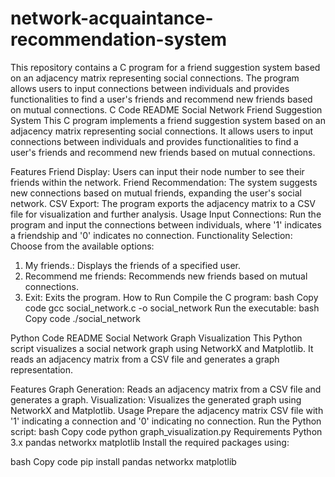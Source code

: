 # network-acquaintance-recommendation-system
This repository contains a C program for a friend suggestion system based on an adjacency matrix representing social connections. The program allows users to input connections between individuals and provides functionalities to find a user's friends and recommend new friends based on mutual connections.
C Code README
Social Network Friend Suggestion System
This C program implements a friend suggestion system based on an adjacency matrix representing social connections. It allows users to input connections between individuals and provides functionalities to find a user's friends and recommend new friends based on mutual connections.

Features
Friend Display: Users can input their node number to see their friends within the network.
Friend Recommendation: The system suggests new connections based on mutual friends, expanding the user's social network.
CSV Export: The program exports the adjacency matrix to a CSV file for visualization and further analysis.
Usage
Input Connections: Run the program and input the connections between individuals, where '1' indicates a friendship and '0' indicates no connection.
Functionality Selection: Choose from the available options:
1. My friends.: Displays the friends of a specified user.
2. Recommend me friends: Recommends new friends based on mutual connections.
3. Exit: Exits the program.
How to Run
Compile the C program:
bash
Copy code
gcc social_network.c -o social_network
Run the executable:
bash
Copy code
./social_network



Python Code README
Social Network Graph Visualization
This Python script visualizes a social network graph using NetworkX and Matplotlib. It reads an adjacency matrix from a CSV file and generates a graph representation.

Features
Graph Generation: Reads an adjacency matrix from a CSV file and generates a graph.
Visualization: Visualizes the generated graph using NetworkX and Matplotlib.
Usage
Prepare the adjacency matrix CSV file with '1' indicating a connection and '0' indicating no connection.
Run the Python script:
bash
Copy code
python graph_visualization.py
Requirements
Python 3.x
pandas
networkx
matplotlib
Install the required packages using:

bash
Copy code
pip install pandas networkx matplotlib

